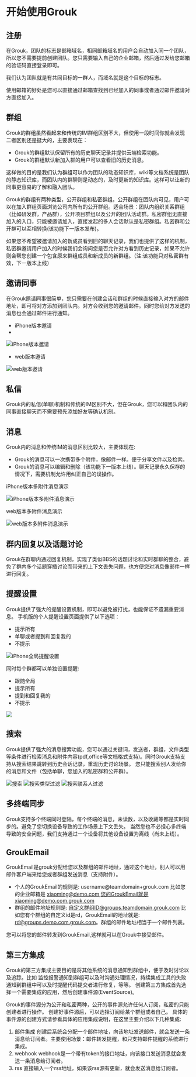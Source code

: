 # 开始使用Grouk


## 注册

在Grouk，团队的标志是邮箱域名，相同邮箱域名的用户会自动加入同一个团队，所以您不需要提前创建团队。您只需要输入自己的企业邮箱，然后通过发给您邮箱的验证码直接登录即可。

我们认为团队就是有共同目标的一群人，而域名就是这个目标的标志。

使用邮箱的好处是您可以直接通过邮箱查找到已经加入的同事或者通过邮件邀请对方直接加入。

## 群组

Grouk的群组虽然看起来和传统的IM群组区别不大，但使用一段时间你就会发现二者区别还是挺大的，主要表现在：

* Grouk的群组默认保留所有的历史聊天记录并提供云端检索功能。
* Grouk的群组默认新加入群的用户可以查看旧的历史消息。

这样做的目的是我们认为群组可以作为团队的动态知识库，wiki等文档系统是团队的静态知识库，而团队内的群聊则是动态的，及时更新的知识库。这样可以让新的同事更容易的了解和融入团队。

Grouk的群组有两种类型，公开群组和私密群组。公开群组在团队内可见，用户可以在加入群组页面浏览公司内所有的公开群组。适合场景：团队内组织关系群组（比如研发群，产品群），公开项目群组以及公开的团队活动群。私密群组无直接加入的入口，只能被邀请加入，直接发起的多人会话默认是私密群组。私密群和公开群可以互相转换(该功能下一版本发布)。

如果您不希望被邀请加入的新成员看到旧的聊天记录，我们也提供了这样的机制，私密群邀请用户加入的时候我们会询问您是否允许对方看到历史记录，如果不允许则会帮您创建一个包含原来群组成员和新成员的新群组。（注:该功能只对私密群有效，下一版本上线）

## 邀请同事
在Grouk邀请同事很简单，您只需要在创建会话和群组的时候直接输入对方的邮件地址，即可将对方添加到团队内。对方会收到您的邀请邮件。同时您给对方发送的消息也会通过邮件进行通知。
* iPhone版本邀请
* 
![iPhone版本邀请](invite-350.png)
* web版本邀请

![web版本邀请](invite-web-350.png)

## 私信

Grouk内的私信(单聊)机制和传统的IM区别不大，但在Grouk，您可以和团队内的同事直接聊天而不需要预先添加好友等确认机制。

## 消息

Grouk内的消息和传统IM的消息区别比较大，主要体现在:
* Grouk的消息可以一次携带多个附件，像邮件一样。便于分享文件以及检索。
* Grouk的消息可以编辑和删除（该功能下一版本上线）。聊天记录永久保存的情况下，需要机制允许用纠正自己的误操作。

iPhone版本多附件消息演示

![iPhone版本多附件消息演示](messages-350.png)

web版本多附件消息演示

![web版本多附件消息演示](messages-web2-350.png)

## 群内回复以及话题讨论

Grouk在群聊内通过回复机制，实现了类似BBS的话题讨论和实时群聊的整合，避免了群内多个话题穿插讨论而带来的上下文丢失问题，也方便您对消息像邮件一样进行回复。

## 提醒设置
Grouk提供了强大的提醒设置机制，即可以避免被打扰，也能保证不遗漏重要消息。
手机版的个人提醒设置页面提供了以下选项：
* 提示所有
* 单聊或者提到和回复我的
* 不提示

![iPhone全局提醒设置](group-notify-350.png)

同时每个群都可以单独设置提醒:
* 跟随全局
* 提示所有
* 提到和回复我的
* 不提示

![](global-notify-350.png)

## 搜索
Grouk提供了强大的消息搜索功能，您可以通过关键词，发送者，群组，文件类型等条件进行检索消息和附件内容(pdf,office等文档格式支持)。同时Grouk支持支持从搜索结果跳转到历史会话记录，重现历史讨论场景。
您只能搜索别人发给你的消息和文件（包括单聊，您加入的私密群和公开群）。

![搜索](search1-350.png) ![搜索类型过滤](search2-350.png) ![搜索联系人过滤](search3-350.png)

## 多终端同步
Grouk支持多个终端同时登陆，每个终端的消息，未读数，以及收藏等都是实时同步的。避免了您切换设备导致的工作场景上下文丢失。
当然您也不必担心多终端导致的安全问题，我们支持通过一个设备将其他设备设置为离线（尚未上线）。

## GroukEmail
GroukEmail是grouk分配给您以及群组的邮件地址，通过这个地址，别人可以用邮件客户端来给您或者群组发送消息（支持附件）。

* 个人的GroukEmail的规则是: 
        username@teamdomain+grouk.com
比如您的企业邮箱是 xiaoming@demo.com,您的GroukEmail就是xiaoming@demo.com.grouk.com
* 群组的邮件地址规则是:
        自定义群组ID@groups.teamdomain.grouk.com
比如您有个群组的自定义id是rd，GroukEmail的地址就是: rd@groups.demo.com.grouk.com。群组的邮件地址相当于一个邮件列表。

您可以将您的邮件转发到GroukEmail,这样就可以在Grouk中接受邮件。

## 第三方集成
Grouk的第三方集成主要目的是将其他系统的消息通知到群组中，便于及时讨论以及追踪。比如 监控报警通知到群组可以及时沟通处理情况，持续集成工具的失败通知到群组中可以及时提醒代码提交者进行修复，等等。
创建第三方集成首先选择一个需要集成的应用，然后创建事件源(EventSource)。

Grouk的事件源分为公开和私密两种，公开的事件源允许任何人订阅，私密的只能创建者进行操作。
创建好事件源后，可以选择订阅给某个群组或者自己。
具体的事件源的创建方式请参看具体的应用集成说明，在这里主要介绍以下几种集成:

1. 邮件集成 创建后系统会分配一个邮件地址，向该地址发送邮件，就会发送一条消息给订阅者。主要使用场景：邮件转发提醒，和只支持邮件提醒的系统进行集成。
2. webhook webhook是一个带有token的接口地址，向该接口发送消息就会发送一条消息给订阅者。
3. rss 直接输入一个rss地址，如果该rss源有更新，就会发送消息给订阅者。